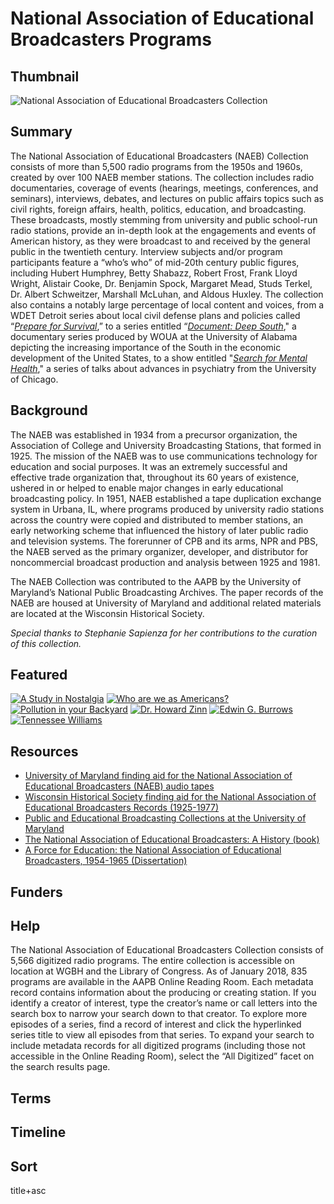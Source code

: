 # National Association of Educational Broadcasters Programs

## Thumbnail 

![National Association of Educational Broadcasters Collection](https://s3.amazonaws.com/americanarchive.org/special-collections/naeb-image.jpg "National Association of Educational Broadcasters Collection")

## Summary

The National Association of Educational Broadcasters (NAEB) Collection consists of more than 5,500 radio programs from the 1950s and 1960s, created by over 100 NAEB member stations. The collection includes radio documentaries, coverage of events (hearings, meetings, conferences, and seminars), interviews, debates, and lectures on public affairs topics such as civil rights, foreign affairs, health, politics, education, and broadcasting. These broadcasts, mostly stemming from university and public school-run radio stations, provide an in-depth look at the engagements and events of American history, as they were broadcast to and received by the general public in the twentieth century. Interview subjects and/or program participants feature a “who’s who” of mid-20th century public figures, including Hubert Humphrey, Betty Shabazz, Robert Frost, Frank Lloyd Wright, Alistair Cooke, Dr. Benjamin Spock, Margaret Mead, Studs Terkel, Dr. Albert Schweitzer, Marshall McLuhan, and Aldous Huxley. The collection also contains a notably large percentage of local content and voices, from a WDET Detroit series about local civil defense plans and policies called “[*Prepare for Survival*](http://americanarchive.org/catalog?q=%22prepare+for+survival%22&utf8=%E2%9C%93&f[access_types][]=online),” to a series entitled “[*Document: Deep South*](http://americanarchive.org/catalog?f%5Bseries_titles%5D%5B%5D=Document%3A+Deep+South&f[access_types][]=online)," a documentary series produced by WOUA at the University of Alabama depicting the increasing importance of the South in the economic development of the United States, to a show entitled "[*Search for Mental Health*](http://americanarchive.org/catalog?f%5Bseries_titles%5D%5B%5D=Search+for+mental+health&f[access_types][]=online)," a series of talks about advances in psychiatry from the University of Chicago.

## Background

The NAEB was established in 1934 from a precursor organization, the Association of College and University Broadcasting Stations, that formed in 1925. The mission of the NAEB was to use communications technology for education and social purposes. It was an extremely successful and effective trade organization that, throughout its 60 years of existence, ushered in or helped to enable major changes in early educational broadcasting policy. In 1951, NAEB established a tape duplication exchange system in Urbana, IL, where programs produced by university radio stations across the country were copied and distributed to member stations, an early networking scheme that influenced the history of later public radio and television systems. The forerunner of CPB and its arms, NPR and PBS, the NAEB served as the primary organizer, developer, and distributor for noncommercial broadcast production and analysis between 1925 and 1981.

The NAEB Collection was contributed to the AAPB by the University of Maryland’s National Public Broadcasting Archives. The paper records of the NAEB are housed at University of Maryland and additional related materials are located at the Wisconsin Historical Society.

*Special thanks to Stephanie Sapienza for her contributions to the curation of this collection.*

## Featured

[![A Study in Nostalgia](https://s3.amazonaws.com/americanarchive.org/special-collections/aapb_tile.png)](/catalog/cpb-aacip_500-gb1xj31m)
[![Who are we as Americans?](https://s3.amazonaws.com/americanarchive.org/special-collections/aapb_tile.png)](/catalog/cpb-aacip_500-804xms5g)
[![Pollution in your Backyard](https://s3.amazonaws.com/americanarchive.org/special-collections/aapb_tile.png)](/catalog/cpb-aacip_500-2b8vff6d)
[![Dr. Howard Zinn](https://s3.amazonaws.com/americanarchive.org/special-collections/aapb_tile.png)](/catalog/cpb-aacip_500-862bdc1v)
[![Edwin G. Burrows](https://s3.amazonaws.com/americanarchive.org/special-collections/aapb_tile.png)](/catalog/cpb-aacip_500-nz80qf1z)
[![Tennessee Williams](https://s3.amazonaws.com/americanarchive.org/special-collections/aapb_tile.png)](/catalog/cpb-aacip_500-4m91d23n)

## Resources

- [University of Maryland finding aid for the National Association of Educational Broadcasters (NAEB) audio tapes](https://hdl.handle.net/1903.1/43845)
- [Wisconsin Historical Society finding aid for the National Association of Educational Broadcasters Records (1925-1977)](http://digicoll.library.wisc.edu/cgi/f/findaid/findaid-idx?c=wiarchives;view=reslist;subview=standard;didno=uw-whs-us0076af)
- [Public and Educational Broadcasting Collections at the University of Maryland](https://www.lib.umd.edu/special/collections/massmedia/topics/publicandeducationalbroadcasting)
- [The National Association of Educational Broadcasters: A History (book)](http://www.worldcat.org/title/national-association-of-educational-broadcasters-a-history/oclc/930652)
- [A Force for Education: the National Association of Educational Broadcasters, 1954-1965 (Dissertation)](http://www.worldcat.org/title/force-for-education-the-national-association-of-educational-broadcasters-1954-1965/oclc/825407)

## Funders

## Help

The National Association of Educational Broadcasters Collection consists of 5,566 digitized radio programs. The entire collection is accessible on location at WGBH and the Library of Congress. As of January 2018, 835 programs are available in the AAPB Online Reading Room. Each metadata record contains information about the producing or creating station. If you identify a creator of interest, type the creator’s name or call letters into the search box to narrow your search down to that creator. To explore more episodes of a series, find a record of interest and click the hyperlinked series title to view all episodes from that series. To expand your search to include metadata records for all digitized programs (including those not accessible in the Online Reading Room), select the “All Digitized” facet on the search results page.

## Terms


## Timeline


## Sort

title+asc


